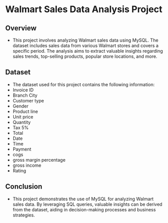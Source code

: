 # Walmart Sales Data Analysis Project

## Overview
- This project involves analyzing Walmart sales data using MySQL. The dataset includes sales data from various Walmart stores and covers a specific period. The analysis aims to extract valuable insights regarding sales trends, top-selling products, popular store locations, and more.

## Dataset
- The dataset used for this project contains the following information:
- Invoice ID
- Branch	City
- Customer type
- Gender
- Product line
- Unit price
- Quantity
- Tax 5%
- Total
- Date
- Time
- Payment
- cogs
- gross margin percentage
- gross income
- Rating

## Conclusion
- This project demonstrates the use of MySQL for analyzing Walmart sales data. By leveraging SQL queries, valuable insights can be derived from the dataset, aiding in decision-making processes and business strategies.



